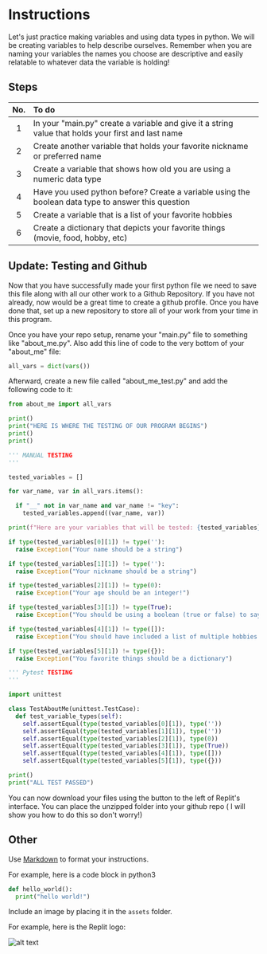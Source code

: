 # Instructions  

Let's just practice making variables and using data types in python. We will be creating variables to help describe ourselves. Remember when you are naming your variables the names you choose are descriptive and easily relatable to whatever data the variable is holding!

## Steps
No.| To do
:-:|:-
1| In your "main.py" create a variable and give it a string value that holds your first and last name
2| Create another variable that holds your favorite nickname or preferred name
3| Create a variable that shows how old you are using a numeric data type
4| Have you used python before? Create a variable using the boolean data type to answer this question
5| Create a variable that is a list of your favorite hobbies
6| Create a dictionary that depicts your favorite things (movie, food, hobby, etc)

## Update: Testing and Github
Now that you have successfully made your first python file we need to save this file along with all our other work to a Github Repository. If you have not already, now would be a great time to create a github profile. Once you have done that, set up a new repository to store all of your work from your time in this program. 

Once you have your repo setup, rename your "main.py" file to something like "about_me.py". Also add this line of code to the very bottom of your "about_me" file:
```python
all_vars = dict(vars())
```
Afterward, create a new file called "about_me_test.py" and add the following code to it:
```python
from about_me import all_vars

print()
print("HERE IS WHERE THE TESTING OF OUR PROGRAM BEGINS")
print()
print()

''' MANUAL TESTING
'''

tested_variables = []

for var_name, var in all_vars.items():

  if "__" not in var_name and var_name != "key":
    tested_variables.append((var_name, var))

print(f"Here are your variables that will be tested: {tested_variables}")

if type(tested_variables[0][1]) != type(''):
  raise Exception("Your name should be a string")

if type(tested_variables[1][1]) != type(''):
  raise Exception("Your nickname should be a string")

if type(tested_variables[2][1]) != type(0):
  raise Exception("Your age should be an integer!")

if type(tested_variables[3][1]) != type(True):
  raise Exception("You should be using a boolean (true or false) to say whether or not you have used Python before")

if type(tested_variables[4][1]) != type([]):
  raise Exception("You should have included a list of multiple hobbies you enjoy")

if type(tested_variables[5][1]) != type({}):
  raise Exception("You favorite things should be a dictionary")

''' Pytest TESTING
'''

import unittest

class TestAboutMe(unittest.TestCase):
  def test_variable_types(self):
    self.assertEqual(type(tested_variables[0][1]), type(''))
    self.assertEqual(type(tested_variables[1][1]), type(''))
    self.assertEqual(type(tested_variables[2][1]), type(0))
    self.assertEqual(type(tested_variables[3][1]), type(True))
    self.assertEqual(type(tested_variables[4][1]), type([]))
    self.assertEqual(type(tested_variables[5][1]), type({}))

print()
print("ALL TEST PASSED")
```

You can now download your files using the button to the left of Replit's interface. You can place the unzipped folder into your github repo ( I will show you how to do this so don't worry!) 

## Other
  Use [Markdown](https://gist.github.com/cuonggt/9b7d08a597b167299f0d) to format your instructions.

  For example, here is a code block in python3
```python
def hello_world():
  print("hello world!")
```


  Include an image by placing it in the `assets` folder.

  For example, here is the Replit logo:

  ![alt text](assets/logo.png)
  
  